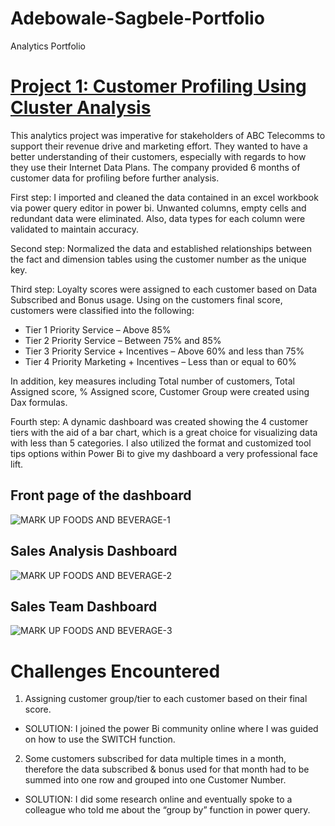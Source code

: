 # Adebowale-Sagbele-Portfolio
Analytics Portfolio

# [Project 1: Customer Profiling Using Cluster Analysis](https://github.com/vsthepen/Telecomms-Dashboard)

This analytics project was imperative for stakeholders of ABC Telecomms to support their revenue drive and marketing effort. They wanted to have a better understanding of their customers, especially with regards to how they use their Internet Data Plans.
The company provided 6 months of customer data for profiling before further analysis.

First step:  I imported and cleaned the data contained in an excel workbook via power query editor in power bi. Unwanted columns, empty cells and redundant data were eliminated. Also, data types for each column were validated to maintain accuracy.

Second step: Normalized the data and established relationships between the fact and dimension tables using the customer number as the unique key.

Third step: Loyalty scores were assigned to each customer based on Data Subscribed and Bonus usage. Using on the customers final score, customers were classified into the following:
- Tier 1 Priority Service – Above 85% 
- Tier 2 Priority Service – Between 75% and 85%
- Tier 3 Priority Service + Incentives – Above 60% and less than 75%
- Tier 4 Priority Marketing + Incentives – Less than or equal to 60% 

In addition, key measures including Total number of customers, Total Assigned score, % Assigned score, Customer Group were created using Dax formulas.

Fourth step: A dynamic dashboard was created showing the 4 customer tiers with the aid of a bar chart, which is a great choice for visualizing data with less than 5 categories. I also utilized the format and customized tool tips options within Power Bi to give my dashboard a very professional face lift.

## Front page of the dashboard
![MARK UP FOODS AND BEVERAGE-1](https://user-images.githubusercontent.com/115559534/199284813-ad983f7f-1e83-4d3e-8ee2-533fd3479cc6.png)

## Sales Analysis Dashboard
![MARK UP FOODS AND BEVERAGE-2](https://user-images.githubusercontent.com/115559534/199285588-35969509-012d-4c40-b1fc-05cf76362086.png)


## Sales Team Dashboard
![MARK UP FOODS AND BEVERAGE-3](https://user-images.githubusercontent.com/115559534/199285714-f7f673af-1609-4300-9a6c-a359da88cfa1.png)

# Challenges Encountered
1. Assigning customer group/tier to each customer based on their final score.
- SOLUTION: I joined the power Bi community online where I was guided on how to use the SWITCH function.

2. Some customers subscribed for data multiple times in a month, therefore the data subscribed & bonus used for that month had to be summed into one row and grouped into one Customer Number.
- SOLUTION: I did some research online and eventually spoke to a colleague who told me about the “group by” function in power query.



